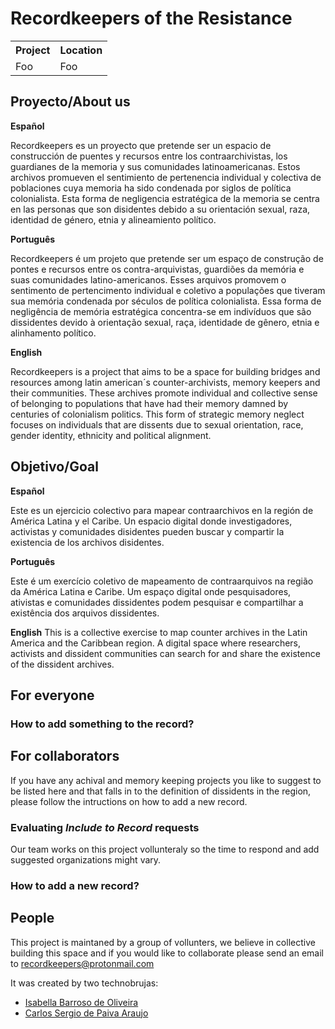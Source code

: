# Recordkeepers of the Resistance

<table>
	<th>Project</th>
	<th>Location</th>
  <tr>
		<td>Foo</td>
		<td>Foo</td>
	</tr>
</table>

## Proyecto/About us

**Español** 

Recordkeepers es un proyecto que pretende ser un espacio de construcción de puentes y recursos entre los contraarchivistas, los guardianes de la memoria y sus comunidades latinoamericanas. Estos archivos promueven el sentimiento de pertenencia individual y colectiva de poblaciones cuya memoria ha sido condenada por siglos de política colonialista. Esta forma de negligencia estratégica de la memoria se centra en las personas que son disidentes debido a su orientación sexual, raza, identidad de género, etnia y alineamiento político.

**Português** 

Recordkeepers é um projeto que pretende ser um espaço de construção de pontes e recursos entre os contra-arquivistas, guardiões da memória e suas comunidades latino-americanos. Esses arquivos promovem o sentimento de pertencimento individual e coletivo a populações que tiveram sua memória condenada por séculos de política colonialista. Essa forma de negligência de memória estratégica concentra-se em indivíduos que são dissidentes devido à orientação sexual, raça, identidade de gênero, etnia e alinhamento político.

**English** 

Recordkeepers is a project that aims to be a space for building bridges and resources among latin american´s counter-archivists, memory keepers and their communities. These archives promote individual and collective sense of belonging to populations that have had their memory damned by centuries of colonialism politics. This form of strategic memory neglect focuses on individuals that are dissents due to sexual orientation, race, gender identity, ethnicity and political alignment.


## Objetivo/Goal

**Español** 

Este es un ejercicio colectivo para mapear contraarchivos en la región de América Latina y el Caribe. Un espacio digital donde investigadores, activistas y comunidades disidentes pueden buscar y compartir la existencia de los archivos disidentes.

**Português** 

Este é um exercício coletivo de mapeamento de contraarquivos na região da América Latina e Caribe. Um espaço digital onde pesquisadores, ativistas e comunidades dissidentes podem pesquisar e compartilhar a existência dos arquivos dissidentes.

**English** 
This is a collective exercise to map counter archives in the Latin America and the Caribbean region. A digital space where researchers, activists and dissident communities can search for and share the existence of the dissident archives.

## For everyone

### How to add something to the record?

## For collaborators
If you have any achival and memory keeping projects you like to suggest to be listed here and that falls in to the definition of dissidents in the region, please follow the intructions on how to add a new record.

### Evaluating *Include to Record* requests
Our team works on this project vollunteraly so the time to respond and add suggested organizations might vary.

### How to add a new record?

## People
This project is maintaned by a group of vollunters, we believe in collective building this space and if you would like to collaborate please send an email to recordkeepers@protonmail.com 

It was created by two technobrujas:
* [Isabella Barroso de Oliveira](http://isabarroso.com/)
* [Carlos Sergio de Paiva Araujo](https://github.com/carlossdparaujo)
